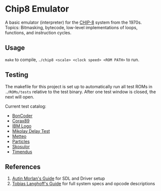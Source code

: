 # Chip8 Emulator

A basic emulator (interpreter) for the [CHIP-8](https://en.wikipedia.org/wiki/CHIP-8) system from the 1970s. <br>
Topics: Bitmasking, bytecode, low-level implementations of loops, functions, and instruction cycles.

## Usage
`make` to compile, `./chip8 <scale> <clock speed> <ROM PATH>` to run.

## Testing
The makefile for this project is set up to automatically run all test ROMs in `./ROMs/tests` relative to the test binary. After one test window is closed, the next will open.

Current test catalog: <br>
- [BonCoder](https://github.com/cj1128/chip8-emulator/blob/master/rom/BC_test.ch8) <br>
- [Corax89](https://github.com/corax89/chip8-test-rom) <br>
- [IBM Logo](https://github.com/loktar00/chip8/blob/master/roms/IBM%20Logo.ch8) <br>
- [Mikolay Delay Test](https://github.com/loktar00/chip8/blob/master/roms/Delay%20Timer%20Test%20%5BMatthew%20Mikolay%2C%202010%5D.ch8) <br>
- [Metteo](https://github.com/metteo/chip8-test-rom) <br>
- [Particles](https://github.com/metteo/chip8-test-rom) <br>
- [Skosulor](https://github.com/Skosulor/c8int/tree/master/test) <br>
- [Timendus](https://github.com/Timendus/chip8-test-suite) <br>

## References

1. [Autin Morlan's Guide](https://austinmorlan.com/posts/chip8_emulator/) for SDL and Driver setup
2. [Tobias Langhoff's Guide](https://tobiasvl.github.io/blog/write-a-chip-8-emulator/) for full system specs and opcode descriptions